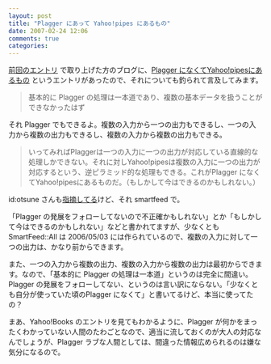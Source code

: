 ```yaml
---
layout: post
title: "Plagger にあって Yahoo!pipes にあるもの"
date: 2007-02-24 12:06
comments: true
categories: 
---
```

<p>
<a class="ext-link" href="http://mizzy.org/program/plagger-ybooks.html"><span class="icon"></span>前回のエントリ</a> で取り上げた方のブログに、<a class="ext-link" href="http://pythonbeginner.blog78.fc2.com/blog-entry-209.html"><span class="icon"></span>Plagger になくてYahoo!pipesにあるもの</a> というエントリがあったので、それについても釣られて言及してみます。
</p>
<blockquote>
<p>
  基本的に Plagger の処理は一本道であり、複数の基本データを扱うことができなかったはず
</p>
</blockquote>
<p>
それ Plagger でもできるよ。複数の入力から一つの出力もできるし、一つの入力から複数の出力もできるし、複数の入力から複数の出力もできる。
</p>
<blockquote>
<p>
  いってみればPlaggerは一つの入力に一つの出力が対応している直線的な処理しかできない。それに対しYahoo!pipesは複数の入力に一つの出力が対応するという、逆ピラミッド的な処理もできる。これがPlagger になくてYahoo!pipesにあるものだ。（もしかして今はできるのかもしれない。） 
</p>
</blockquote>
<p>
id:otsune さんも<a class="ext-link" href="http://b.hatena.ne.jp/entry/http://pythonbeginner.blog78.fc2.com/blog-entry-209.html"><span class="icon"></span>指摘してる</a>けど、それ smartfeed で。
</p>
<p>
「Plagger の発展をフォローしてないので不正確かもしれない」とか「もしかして今はできるのかもしれない」などと書かれてますが、少なくとも SmartFeed::All は 2006/05/03 には作られているので、複数の入力に対して一つの出力は、かなり前からできます。
</p>
<p>
また、一つの入力から複数の出力、複数の入力から複数の出力は最初からできます。なので、「基本的に Plagger の処理は一本道」というのは完全に間違い。Plagger の発展をフォローしてない、というのは言い訳にならない。「少なくとも自分が使っていた頃のPlagger になくて」と書いてるけど、本当に使ってたの？ 
</p>
<p>
まあ、Yahoo!Books のエントリを見てもわかるように、Plagger が何かをまったくわかっていない人間のたわごとなので、適当に流しておくのが大人の対応なんでしょうが、Plagger ラブな人間としては、間違った情報広められるのは嫌な気分になるので。
</p>